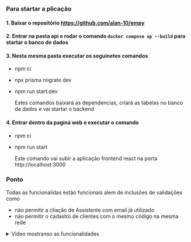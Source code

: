 ### Para startar a plicação 
#### 1. Baixar o repositório https://github.com/alan-10/empy
####  2. Entrar na pasta api e rodar o comando `docker compose up --build` para startar o banco de dados
####  3. Nesta mesma pasta executar os seguinetes comandos
 - npm ci
 - npx prisma migrate dev
 - npm run start:dev
   
    Estes comandos baixará as dependencias, criará as tabelas no banco de dados e vai startar o backend


####  4. Entrar dentro da pagina web e executar o comando
 - npm ci
 - npm run  start
   
   Este comando vai subir a aplicação frontend react na porta http://localhost:3000

### Ponto
Todas as funcionalidas estão funcionais alem de inclusões de validações como 
- não permitir a cliação de Assistente com email já utilizado
- não permitir o cadastro de clientes com o mesmo código na mesma rede

<details>
  <summary>Vídeo mostranso as funcionalidades </summary>

https://github.com/alan-10/empy/assets/50430772/e07c4ca2-7e4a-49de-bcfe-95fcbb5ce28e
  
</details>
   

